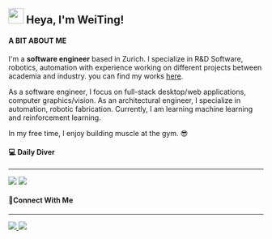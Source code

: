 ## <img src="https://media.giphy.com/media/hvRJCLFzcasrR4ia7z/giphy.gif" width="30px"/> Heya, I'm WeiTing!

#### A BIT ABOUT ME

<div>
	<p>
		I'm a <strong>software engineer</strong> based in Zurich. I specialize in R&D Software, robotics, automation with experience working on different projects between academia and industry. you can find my works <a href="https://weitingworks.vercel.app/#project">here</a>.
	</p>
	<p>
		As a software engineer, I focus on full-stack desktop/web applications, computer graphics/vision. As an architectural engineer, I specialize in automation, robotic fabrication. Currently, I am learning machine learning and reinforcement learning.
	</p> 
	<p>
		In my free time, I enjoy building muscle at the gym. 😎
	</p> 
</div>

#### 💻 Daily Diver

---

<div>
	<img src="https://img.shields.io/badge/NEOVIM-302D41?style=for-the-badge&logo=neovim"/>
	<img src="https://img.shields.io/badge/WEZTERM-302D41?style=for-the-badge&logo=wezterm&logoColor=white"/>
<div>

#### 💭Connect With Me

---

<a href="https://weitingworks.com">
<img src="https://img.shields.io/badge/website-100000?style=for-the-badge&logo=About.me&logoColor=white">
</a>
<a href="https://www.linkedin.com/in/chen-weiting/">
<img src="https://img.shields.io/badge/LinkedIn-100000?style=for-the-badge&logo=linkedin&logoColor=white">
</a>
